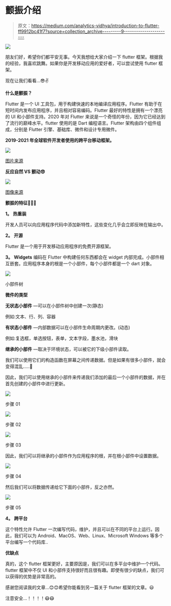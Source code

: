 # 颤振介绍

> 原文：<https://medium.com/analytics-vidhya/introduction-to-flutter-ff9912bc41f7?source=collection_archive---------9----------------------->

![](img/740e2d4a9fad67925c39cae32e308bb3.png)

朋友们好，希望你们都平安无事。今天我想给大家介绍一下 flutter 框架。根据我的经验，我喜欢跳舞。如果你是开发移动应用的爱好者，可以尝试使用 flutter 框架。

现在让我们看看…😎✌

**什么是颤振？**

Flutter 是一个 UI 工具包，用于构建快速的本地编译应用程序。Flutter 有助于在短时间内发布应用程序，并且相对容易编码。Flutter 最好的特性是拥有一个漂亮的 UI 和小部件支持。2020 年对 Flutter 来说是一个奇怪的年份，因为它已经达到了流行的巅峰水平。flutter 使用的是 Dart 编程语言。Flutter 架构由四个组件组成，分别是 Flutter 引擎、基础库、微件和设计专用微件。

**2019-2021 年全球软件开发者使用的跨平台移动框架。**

![](img/673a848e97861c425e4c0228eeaf9b29.png)

[图片来源](https://www.statista.com/statistics/869224/worldwide-software-developer-working-hours/)

**反应自然 VS 颤动😎**

![](img/0c124c5651dac563f6e37f0538d96a1a.png)

[图像来源](https://www.neovasolutions.com/2020/03/17/react-native-vs-flutter-an-evaluation-for-your-app-development/)

**颤振的特征👩‍🎓🎯**

**1。** **热重装**

开发人员可以向应用程序代码中添加新特性，这些变化几乎会立即反映在输出中。

**2。** **开源**

Flutter 是一个用于开发移动应用程序的免费开源框架。

**3。** **Widgets**
编码在 Flutter 中构建任何东西都会在 widget 内部完成。小部件相互嵌套。应用程序本身的根是一个小部件，每个小部件都是一个 dart 对象。

![](img/5b71c9c38db89adf8b02f11a5ab4c2b7.png)

小部件树

**微件的类型**

**无状态小部件** —可以在小部件树中创建一次(静态)

例如:文本、行、列、容器

**有状态小部件** —内部数据可以在小部件生命周期内更改。(动态)

例如:复选框，单选按钮，表单，文本字段，墨水池，滑块

**继承的小部件** —取决于环境状态，可以被它的下级小部件读取。

我们可以使用它们的构造函数在屏幕之间传递数据。但是如果有很多小部件，就会变得混乱…..🤔

因此，我们可以使用继承的小部件来传递我们添加的最后一个小部件的数据，并在首先创建的小部件中进行更新。

![](img/ff9df7d8a7e74b281a1fafe1cd529f0e.png)

步骤 01

![](img/c199b7c84d55450f2f9d85f1a8f888b4.png)

步骤 02

![](img/75e6e216927042b343b295aa4172c6e8.png)

步骤 03

因此，我们可以将继承的小部件作为应用程序的根，并在根小部件中设置数据。

![](img/8399d9255206596ddcc5578bd20426e3.png)

步骤 04

然后我们可以将数据传递给它下面的小部件，反之亦然。

![](img/b5bf99f243500577094b5ac45f87eedb.png)

步骤 05

**4。** **跨平台**

这个特性允许 Flutter 一次编写代码，维护，并且可以在不同的平台上运行。因此，我们可以为 Android、MacOS、Web、Linux、Microsoft Windows 等多个平台编写一个代码库..

**优缺点**

真的，这个 flutter 框架更好，主要原因是，我们可以在多平台中维护一个代码。flutter 框架中不仅 UI 和小部件支持很好而且很有趣。即使有很少的缺点，我们可以获得的优势是非常高的。

感谢您阅读我的文章…😊😊希望你能看到另一篇关于 flutter 框架的文章。😃

注意安全…！！！！😷😷